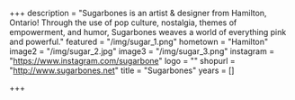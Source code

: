 +++
description = "Sugarbones is an artist & designer from Hamilton, Ontario! Through the use of pop culture, nostalgia, themes of empowerment, and humor, Sugarbones weaves a world of everything pink and powerful."
featured = "/img/sugar_1.png"
hometown = "Hamilton"
image2 = "/img/sugar_2.jpg"
image3 = "/img/sugar_3.png"
instagram = "https://www.instagram.com/sugarbone"
logo = ""
shopurl = "http://www.sugarbones.net"
title = "Sugarbones"
years = []

+++
